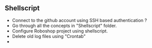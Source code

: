 ## Shellscript
- Connect to the github account using SSH based authentication ?
- Go through all the concepts in "Shellscript" folder.
- Configure Roboshop project using shellscript.
- Delete old log files using "Crontab"
- 
